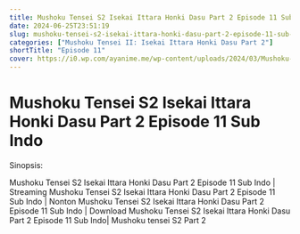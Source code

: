 ```yaml
---
title: Mushoku Tensei S2 Isekai Ittara Honki Dasu Part 2 Episode 11 Sub Indo
date: 2024-06-25T23:51:19
slug: mushoku-tensei-s2-isekai-ittara-honki-dasu-part-2-episode-11-sub-indo
categories: ["Mushoku Tensei II: Isekai Ittara Honki Dasu Part 2"]
shortTitle: "Episode 11"
cover: https://i0.wp.com/ayanime.me/wp-content/uploads/2024/03/Mushoku-Tensei-II-2-768x1152-1.jpg
---
```


# Mushoku Tensei S2 Isekai Ittara Honki Dasu Part 2 Episode 11 Sub Indo

<iframe-loader iframe-src1="https://play.ayanime.me/include/fluidplayer/fluidplayer.php?VideoSrc1=https%3A%2F%2Fdrive.google.com%2Ffile%2Fd%2F1gyCjK4GFrYipI3Si6jMLGt15fysRvT1M%2Fpreview&VideoType1=video%2Fmp4&VideoQuality1=480p&VideoSrc2=https%3A%2F%2Fdrive.google.com%2Ffile%2Fd%2F1Jpsd5tq1fCvkva9kmA-ROh4_y-Ykayr4%2Fpreview&VideoType2=video%2Fmp4&VideoQuality2=720p&VideoSrc3=https%3A%2F%2Fdrive.google.com%2Ffile%2Fd%2F1Zqmr0bwqBarJoOLYDtINyAL8si6bKK0X%2Fpreview&VideoType3=video%2Fmp4&VideoQuality3=1080p&VideoSrc4=&VideoType4=&VideoQuality4=&VideoPoster=&VideoTrack1=&kind1=&srclang1=&label1=&default1=&VideoTrack2=&kind2=&srclang2=&label2=&default2=&player=fluid+player&server=Drive+API&api=&width=100%25&height=100%25" iframe-src2="https://drive.google.com/file/d/1Zqmr0bwqBarJoOLYDtINyAL8si6bKK0X/preview"></iframe-loader>

Sinopsis:
<p>Mushoku Tensei S2 Isekai Ittara Honki Dasu Part 2 Episode 11 Sub Indo | Streaming Mushoku Tensei S2 Isekai Ittara Honki Dasu Part 2 Episode 11 Sub Indo | Nonton Mushoku Tensei S2 Isekai Ittara Honki Dasu Part 2 Episode 11 Sub Indo | Download Mushoku Tensei S2 Isekai Ittara Honki Dasu Part 2 Episode 11 Sub Indo| Mushoku tensei S2 Part 2</p>

